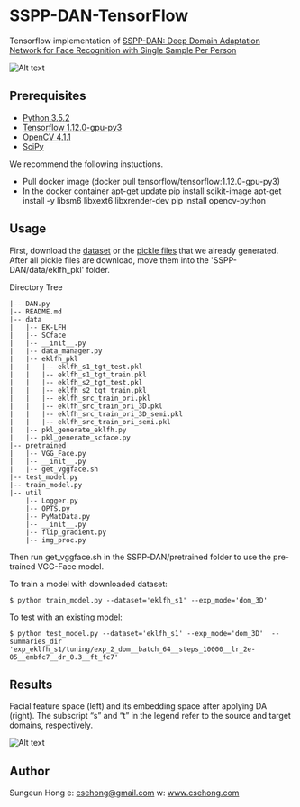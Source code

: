 SSPP-DAN-TensorFlow
====

Tensorflow implementation of [SSPP-DAN: Deep Domain Adaptation Network for Face Recognition with Single Sample Per Person](https://arxiv.org/abs/1702.04069)

![Alt text](./figure/overallflow.PNG)

Prerequisites
-------------
* [Python 3.5.2](https://www.python.org/downloads/release/python-352/)
* [Tensorflow 1.12.0-gpu-py3](https://hub.docker.com/r/tensorflow/tensorflow/)
* [OpenCV 4.1.1](http://opencv.org/releases.html)
* [SciPy](https://www.scipy.org/install.html)

We recommend the following instuctions.
- Pull docker image (docker pull tensorflow/tensorflow:1.12.0-gpu-py3)
- In the docker container 
   apt-get update
   pip install scikit-image
   apt-get install -y libsm6 libxext6 libxrender-dev
   pip install opencv-python

Usage
-------------

First, download the [dataset](https://drive.google.com/open?id=1PFh3s8WL6_tmMe-oNXM73526ngXQ51TD) or the [pickle files](https://drive.google.com/open?id=1yqFCnPi8u-bEugnLBITkCIOnThKdHjIg) that we already generated. After all pickle files are download, move them into the 'SSPP-DAN/data/eklfh_pkl' folder.

Directory Tree
```
|-- DAN.py
|-- README.md
|-- data
|   |-- EK-LFH
|   |-- SCface
|   |-- __init__.py
|   |-- data_manager.py
|   |-- eklfh_pkl
|   |   |-- eklfh_s1_tgt_test.pkl
|   |   |-- eklfh_s1_tgt_train.pkl
|   |   |-- eklfh_s2_tgt_test.pkl
|   |   |-- eklfh_s2_tgt_train.pkl
|   |   |-- eklfh_src_train_ori.pkl
|   |   |-- eklfh_src_train_ori_3D.pkl
|   |   |-- eklfh_src_train_ori_3D_semi.pkl
|   |   |-- eklfh_src_train_ori_semi.pkl
|   |-- pkl_generate_eklfh.py
|   |-- pkl_generate_scface.py
|-- pretrained
|   |-- VGG_Face.py
|   |-- __init__.py
|   |-- get_vggface.sh
|-- test_model.py
|-- train_model.py
|-- util
    |-- Logger.py
    |-- OPTS.py
    |-- PyMatData.py
    |-- __init__.py
    |-- flip_gradient.py
    |-- img_proc.py
```

Then run get_vggface.sh in the SSPP-DAN/pretrained folder to use the pre-trained VGG-Face model.

To train a model with downloaded dataset:
```
$ python train_model.py --dataset='eklfh_s1' --exp_mode='dom_3D' 
```

To test with an existing model:
```
$ python test_model.py --dataset='eklfh_s1' --exp_mode='dom_3D'  --summaries_dir 'exp_eklfh_s1/tuning/exp_2_dom__batch_64__steps_10000__lr_2e-05__embfc7__dr_0.3__ft_fc7' 
```

Results
-------------
Facial feature space (left) and its embedding space after applying DA (right). The subscript “s” and “t” in the
legend refer to the source and target domains, respectively.

![Alt text](./figure/DAN.PNG)




Author
------------
Sungeun Hong 
e: csehong@gmail.com
w: www.csehong.com


